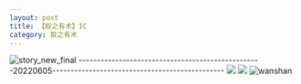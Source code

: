 ```yaml
---
layout: post
title: 【取之有术】IC
category: 取之有术
---
```

![story_new_final](http://rh8cub8wq.hd-bkt.clouddn.com/img/story_new_final_0322.png)
--------------------------------------------------20220605-----------------------------------------------
![](http://rfbyavrvr.hd-bkt.clouddn.com/img/IC-220605-1.jpg)
![](http://rfbyavrvr.hd-bkt.clouddn.com/img/IC-220605-2.jpg)
![wanshan](http://rh8cub8wq.hd-bkt.clouddn.com/img/wanshan.png)





  





